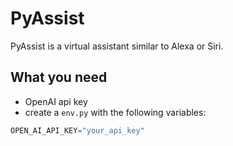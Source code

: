# PyAssist
PyAssist is a virtual assistant similar to Alexa or Siri.


## What you need

- OpenAI api key
- create a `env.py` with the following variables:
```python
OPEN_AI_API_KEY="your_api_key"
```